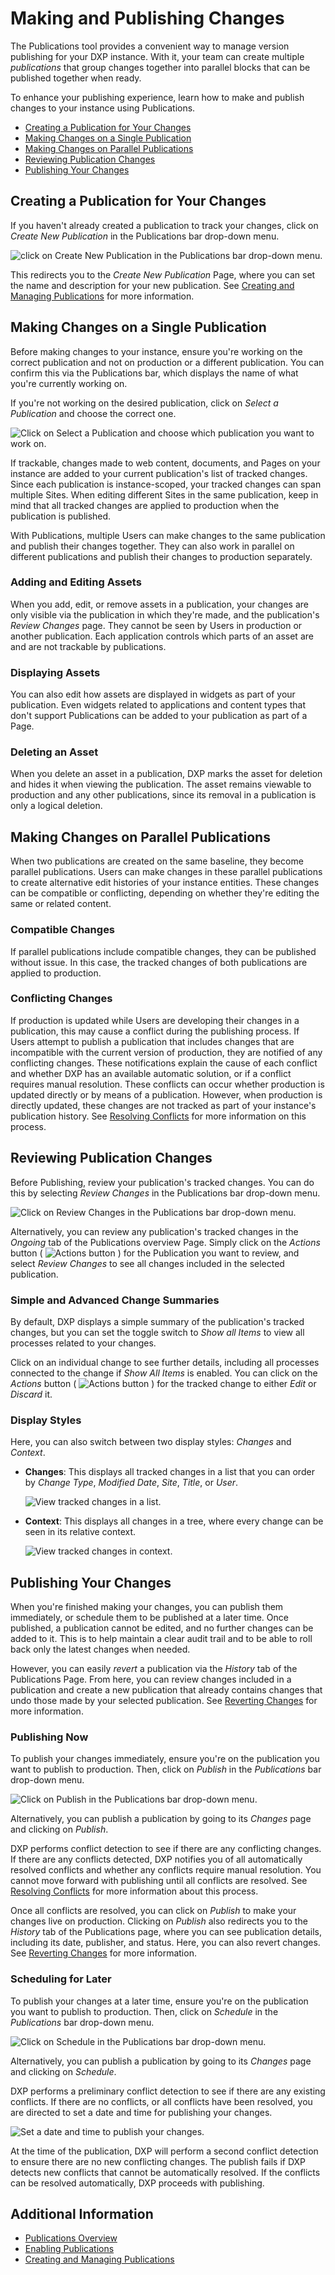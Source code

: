 # Making and Publishing Changes

The Publications tool provides a convenient way to manage version publishing for your DXP instance. With it, your team can create multiple *publications* that group changes together into parallel blocks that can be published together when ready.

To enhance your publishing experience, learn how to make and publish changes to your instance using Publications.

* [Creating a Publication for Your Changes](#creating-a-publication-for-your-changes)
* [Making Changes on a Single Publication](#making-changes-on-a-single-publication)
* [Making Changes on Parallel Publications](#making-changes-on-parallel-publications)
* [Reviewing Publication Changes](#reviewing-publication-changes)
* [Publishing Your Changes](#publishing-your-changes)

## Creating a Publication for Your Changes

If you haven't already created a publication to track your changes, click on *Create New Publication* in the Publications bar drop-down menu.

![click on Create New Publication in the Publications bar drop-down menu.](./making-and-publishing-changes/images/01.png)

This redirects you to the *Create New Publication* Page, where you can set the name and description for your new publication. See [Creating and Managing Publications](./creating-and-managing-publications.md) for more information.

## Making Changes on a Single Publication

Before making changes to your instance, ensure you're working on the correct publication and not on production or a different publication. You can confirm this via the Publications bar, which displays the name of what you're currently working on.

If you're not working on the desired publication, click on *Select a Publication* and choose the correct one.  

![Click on Select a Publication and choose which publication you want to work on.](./making-and-publishing-changes/images/02.png)

If trackable, changes made to web content, documents, and Pages on your instance are added to your current publication's list of tracked changes. Since each publication is instance-scoped, your tracked changes can span multiple Sites. When editing different Sites in the same publication, keep in mind that all tracked changes are applied to production when the publication is published.

With Publications, multiple Users can make changes to the same publication and publish their changes together. They can also work in parallel on different publications and publish their changes to production separately.

### Adding and Editing Assets

When you add, edit, or remove assets in a publication, your changes are only visible via the publication in which they're made, and the publication's *Review Changes* page. They cannot be seen by Users in production or another publication. Each application controls which parts of an asset are and are not trackable by publications.

### Displaying Assets

You can also edit how assets are displayed in widgets as part of your publication. Even widgets related to applications and content types that don't support Publications can be added to your publication as part of a Page.

### Deleting an Asset

When you delete an asset in a publication, DXP marks the asset for deletion and hides it when viewing the publication. The asset remains viewable to production and any other publications, since its removal in a publication is only a logical deletion.

## Making Changes on Parallel Publications

When two publications are created on the same baseline, they become parallel publications. Users can make changes in these parallel publications to create alternative edit histories of your instance entities. These changes can be compatible or conflicting, depending on whether they're editing the same or related content.

### Compatible Changes

If parallel publications include compatible changes, they can be published without issue. In this case, the tracked changes of both publications are applied to production.

### Conflicting Changes

If production is updated while Users are developing their changes in a publication, this may cause a conflict during the publishing process. If Users attempt to publish a publication that includes changes that are incompatible with the current version of production, they are notified of any conflicting changes. These notifications explain the cause of each conflict and whether DXP has an available automatic solution, or if a conflict requires manual resolution. These conflicts can occur whether production is updated directly or by means of a publication. However, when production is directly updated, these changes are not tracked as part of your instance's publication history. See [Resolving Conflicts](./resolving-conflicts.md) for more information on this process.

## Reviewing Publication Changes

Before Publishing, review your publication's tracked changes. You can do this by selecting *Review Changes* in the Publications bar drop-down menu.

![Click on Review Changes in the Publications bar drop-down menu.](./making-and-publishing-changes/images/03.png)

Alternatively, you can review any publication's tracked changes in the *Ongoing* tab of the Publications overview Page. Simply click on the *Actions* button ( ![Actions button](../../../images/icon-actions.png) ) for the Publication you want to review, and select *Review Changes* to see all changes included in the selected publication.

### Simple and Advanced Change Summaries

By default, DXP displays a simple summary of the publication's tracked changes, but you can set the toggle switch to *Show all Items* to view all processes related to your changes.

Click on an individual change to see further details, including all processes connected to the change if *Show All Items* is enabled. You can click on the *Actions* button ( ![Actions button](../../../images/icon-actions.png) ) for the tracked change to either *Edit* or *Discard* it.

### Display Styles

Here, you can also switch between two display styles: *Changes* and *Context*.

* **Changes**: This displays all tracked changes in a list that you can order by *Change Type*, *Modified Date*, *Site*, *Title*, or *User*.

    ![View tracked changes in a list.](./making-and-publishing-changes/images/04.png)

* **Context**: This displays all changes in a tree, where every change can be seen in its relative context.

    ![View tracked changes in context.](./making-and-publishing-changes/images/05.png)

## Publishing Your Changes

When you're finished making your changes, you can publish them immediately, or schedule them to be published at a later time. Once published, a publication cannot be edited, and no further changes can be added to it. This is to help maintain a clear audit trail and to be able to roll back only the latest changes when needed.

However, you can easily *revert* a publication via the *History* tab of the Publications Page. From here, you can review changes included in a publication and create a new publication that already contains changes that undo those made by your selected publication. See [Reverting Changes](./reverting-changes.md) for more information.

### Publishing Now

To publish your changes immediately, ensure you're on the publication you want to publish to production. Then, click on *Publish* in the *Publications* bar drop-down menu.

![Click on Publish in the Publications bar drop-down menu.](./making-and-publishing-changes/images/06.png)

Alternatively, you can publish a publication by going to its *Changes* page and clicking on *Publish*.

DXP performs conflict detection to see if there are any conflicting changes. If there are any conflicts detected, DXP notifies you of all automatically resolved conflicts and whether any conflicts require manual resolution. You cannot move forward with publishing until all conflicts are resolved. See [Resolving Conflicts](./resolving-conflicts.md) for more information about this process.

Once all conflicts are resolved, you can click on *Publish* to make your changes live on production. Clicking on *Publish* also redirects you to the *History* tab of the Publications page, where you can see publication details, including its date, publisher, and status. Here, you can also revert changes. See [Reverting Changes](./reverting-changes.md) for more information.

### Scheduling for Later

To publish your changes at a later time, ensure you're on the publication you want to publish to production. Then, click on *Schedule* in the *Publications* bar drop-down menu.

![Click on Schedule in the Publications bar drop-down menu.](./making-and-publishing-changes/images/07.png)

Alternatively, you can publish a publication by going to its *Changes* page and clicking on *Schedule*.

DXP performs a preliminary conflict detection to see if there are any existing conflicts. If there are no conflicts, or all conflicts have been resolved, you are directed to set a date and time for publishing your changes.

![Set a date and time to publish your changes.](./making-and-publishing-changes/images/08.png)

At the time of the publication, DXP will perform a second conflict detection to ensure there are no new conflicting changes. The publish fails if DXP detects new conflicts that cannot be automatically resolved. If the conflicts can be resolved automatically, DXP proceeds with publishing.

## Additional Information

* [Publications Overview](./publications-overview.md)
* [Enabling Publications](./enabling-publications.md)
* [Creating and Managing Publications](./creating-and-managing-publications.md)
